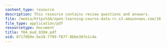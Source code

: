 ```yaml
---
content_type: resource
description: This resource contains review questions and answers.
file: /media/https%3A/open-learning-course-data-rc.s3.amazonaws.com/16-01-unified-engineering-i-ii-iii-iv-fall-2005-spring-2006/87170b0ebe187799f87f8bbe307e1c4a_f04_mud_0304.pdf
file_type: application/pdf
resourcetype: Document
title: f04_mud_0304.pdf
uid: 87170b0e-be18-7799-f87f-8bbe307e1c4a
---
```

